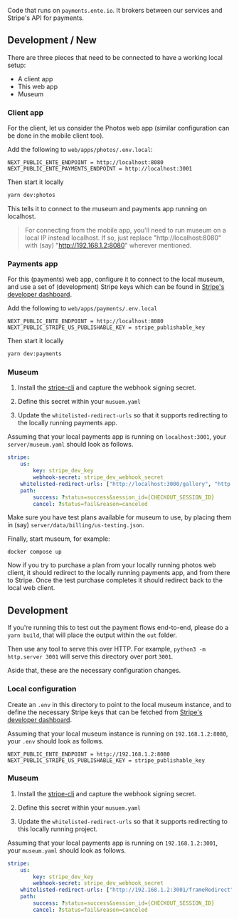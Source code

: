 Code that runs on `payments.ente.io`. It brokers between our services and
Stripe's API for payments.

## Development / New

There are three pieces that need to be connected to have a working local setup:

- A client app
- This web app
- Museum

### Client app

For the client, let us consider the Photos web app (similar configuration can be
done in the mobile client too).

Add the following to `web/apps/photos/.env.local`:

```env
NEXT_PUBLIC_ENTE_ENDPOINT = http://localhost:8080
NEXT_PUBLIC_ENTE_PAYMENTS_ENDPOINT = http://localhost:3001
```
Then start it locally

```sh
yarn dev:photos
```

This tells it to connect to the museum and payments app running on localhost.

> For connecting from the mobile app, you'll need to run museum on a local IP
> instead localhost. If so, just replace "http://localhost:8080" with (say)
> "http://192.168.1.2:8080" wherever mentioned.

### Payments app

For this (payments) web app, configure it to connect to the local museum, and
use a set of (development) Stripe keys which can be found in [Stripe's developer
dashboard](https://dashboard.stripe.com).

Add the following to
`web/apps/payments/.env.local`

```env
NEXT_PUBLIC_ENTE_ENDPOINT = http://localhost:8080
NEXT_PUBLIC_STRIPE_US_PUBLISHABLE_KEY = stripe_publishable_key
```

Then start it locally

```sh
yarn dev:payments
```

### Museum

1. Install the [stripe-cli](https://docs.stripe.com/stripe-cli) and capture the
   webhook signing secret.

2. Define this secret within your `musuem.yaml`

3. Update the `whitelisted-redirect-urls` so that it supports redirecting to
   the locally running payments app.

Assuming that your local payments app is running on `localhost:3001`, your
`server/museum.yaml` should look as follows.

```yaml
stripe:
    us:
        key: stripe_dev_key
        webhook-secret: stripe_dev_webhook_secret
    whitelisted-redirect-urls: ["http://localhost:3000/gallery", "http://192.168.1.2:3001/frameRedirect"]
    path:
        success: ?status=success&session_id={CHECKOUT_SESSION_ID}
        cancel: ?status=fail&reason=canceled
```

Make sure you have test plans available for museum to use, by placing them in
(say) `server/data/billing/us-testing.json`.

Finally, start museum, for example:

```
docker compose up
```

Now if you try to purchase a plan from your locally running photos web client,
it should redirect to the locally running payments app, and from there to
Stripe. Once the test purchase completes it should redirect back to the local
web client.

## Development

If you're running this to test out the payment flows end-to-end, please do a
`yarn build`, that will place the output within the `out` folder.

Then use any tool to serve this over HTTP. For example, `python3 -m http.server
3001` will serve this directory over port `3001`.

Aside that, these are the necessary configuration changes.

### Local configuration

Create an `.env` in this directory to point to the local museum instance, and to
define the necessary Stripe keys that can be fetched from [Stripe's developer
dashboard](https://dashboard.stripe.com).

Assuming that your local museum instance is running on `192.168.1.2:8080`, your
`.env` should look as follows.

```
NEXT_PUBLIC_ENTE_ENDPOINT = http://192.168.1.2:8080
NEXT_PUBLIC_STRIPE_US_PUBLISHABLE_KEY = stripe_publishable_key
```

### Museum

1. Install the [stripe-cli](https://docs.stripe.com/stripe-cli) and capture the
   webhook signing secret.

2. Define this secret within your `musuem.yaml`

3. Update the `whitelisted-redirect-urls` so that it supports redirecting to
   this locally running project.

Assuming that your local payments app is running on `192.168.1.2:3001`, your
`museum.yaml` should look as follows.

```yaml
stripe:
    us:
        key: stripe_dev_key
        webhook-secret: stripe_dev_webhook_secret
    whitelisted-redirect-urls: ["http://192.168.1.2:3001/frameRedirect"]
    path:
        success: ?status=success&session_id={CHECKOUT_SESSION_ID}
        cancel: ?status=fail&reason=canceled
```
